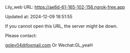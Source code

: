 Lily_web URL: https://ae6d-61-165-102-156.ngrok-free.app

Updated at: 2024-12-09 18:51:55

If you cannot open this URL, the server might be down.

Please contact: 

goley04@foxmail.com Or Wechat:GL_yeaH